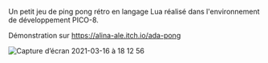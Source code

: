 
Un petit jeu de ping pong rétro en langage Lua réalisé dans l'environnement de développement PICO-8.

Démonstration sur
https://alina-ale.itch.io/ada-pong


![Capture d’écran 2021-03-16 à 18 12 56](https://user-images.githubusercontent.com/67075021/111351224-3e5c3480-8683-11eb-8457-c46e42139233.png)

